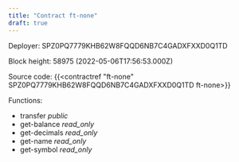 ```yaml
---
title: "Contract ft-none"
draft: true
---
```

Deployer: SPZ0PQ7779KHB62W8FQQD6NB7C4GADXFXXD0Q1TD


 



Block height: 58975 (2022-05-06T17:56:53.000Z)

Source code: {{<contractref "ft-none" SPZ0PQ7779KHB62W8FQQD6NB7C4GADXFXXD0Q1TD ft-none>}}

Functions:

* transfer _public_
* get-balance _read_only_
* get-decimals _read_only_
* get-name _read_only_
* get-symbol _read_only_
